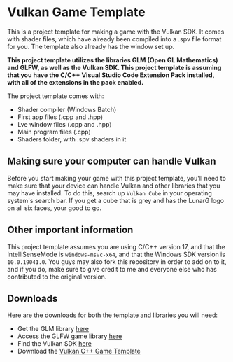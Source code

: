 # Vulkan Game Template
This is a project template for making a game with the Vulkan SDK. It comes with shader files, which have already been compiled into a .spv file format for you. The template also already has the window set up.

**This project template utilizes the libraries GLM (Open GL Mathematics) and GLFW, as well as the Vulkan SDK. This project template is assuming that you have the C/C++ Visual Studio Code Extension Pack installed, with all of the extensions in the pack enabled.**

The project template comes with:
- Shader compiler (Windows Batch)
- First app files (.cpp and .hpp)
- Lve window files (.cpp and .hpp)
- Main program files (.cpp)
- Shaders folder, with .spv shaders in it

## Making sure your computer can handle Vulkan
Before you start making your game with this project template, you'll need to make sure that your device can handle Vulkan and other libraries that you may have installed. To do this, search up `Vulkan Cube` in your operating system's search bar. If you get a cube that is grey and has the LunarG logo on all six faces, your good to go.

## Other important information
This project template assumes you are using C/C++ version 17, and that the IntelliSenseMode is `windows-msvc-x64`, and that the Windows SDK version is `10.0.19041.0`. You guys may also fork this repository in order to add on to it, and if you do, make sure to give credit to me and everyone else who has contributed to the original version.

## Downloads
Here are the downloads for both the template and libraries you will need:
- Get the GLM library [here](https://github.com/g-truc/glm)
- Access the GLFW game library [here](https://www.glfw.org/)
- Find the Vulkan SDK [here](https://www.lunarg.com/vulkan-sdk/)
- Download the [Vulkan C++ Game Template]()